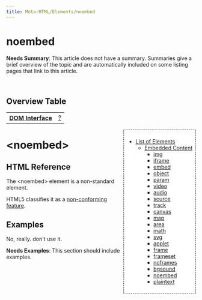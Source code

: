 ```yaml
---
title: Meta:HTML/Elements/noembed
---
```

<h1><span class="mw-headline" id="noembed">noembed</span></h1>
<div class="editors-only">
<p><b>Needs Summary</b>:   This article does not have a summary. Summaries give a brief overview of the topic and are automatically included on some listing pages that link to this article. 
</p>
</div>
<p><br />
</p>
<h2><span class="mw-headline" id="Overview_Table">Overview Table</span></h2>
<table class="wikitable">
<tr>
<th> <a href="/wiki/dom/interface" title="dom/interface"> DOM Interface</a>
</th>
<td> <a href="/w/index.php?title=%3F&amp;action=edit&amp;redlink=1" class="new" title="? (page does not exist)">?</a>
</td></tr></table>
<div style="float: right;background: white;border:1px dashed black;padding: 1ex;margin-left: 1ex;">
<ul><li> <a href="/w/index.php?title=HTML/Elements&amp;action=edit&amp;redlink=1" class="new" title="HTML/Elements (page does not exist)">List of Elements</a>
<ul><li> <a href="/w/index.php?title=HTML/Elements&amp;action=edit&amp;redlink=1" class="new" title="HTML/Elements (page does not exist)">Embedded Content</a>
<ul><li> <a href="/w/index.php?title=HTML/Elements/img&amp;action=edit&amp;redlink=1" class="new" title="HTML/Elements/img (page does not exist)">img</a></li>
<li> <a href="/w/index.php?title=HTML/Elements/iframe&amp;action=edit&amp;redlink=1" class="new" title="HTML/Elements/iframe (page does not exist)">iframe</a></li>
<li> <a href="/w/index.php?title=HTML/Elements/embed&amp;action=edit&amp;redlink=1" class="new" title="HTML/Elements/embed (page does not exist)">embed</a></li>
<li> <a href="/w/index.php?title=HTML/Elements/object&amp;action=edit&amp;redlink=1" class="new" title="HTML/Elements/object (page does not exist)">object</a></li>
<li> <a href="/w/index.php?title=HTML/Elements/param&amp;action=edit&amp;redlink=1" class="new" title="HTML/Elements/param (page does not exist)">param</a></li>
<li> <a href="/w/index.php?title=HTML/Elements/video&amp;action=edit&amp;redlink=1" class="new" title="HTML/Elements/video (page does not exist)">video</a></li>
<li> <a href="/w/index.php?title=HTML/Elements/audio&amp;action=edit&amp;redlink=1" class="new" title="HTML/Elements/audio (page does not exist)">audio</a></li>
<li> <a href="/w/index.php?title=HTML/Elements/source&amp;action=edit&amp;redlink=1" class="new" title="HTML/Elements/source (page does not exist)">source</a></li>
<li> <a href="/w/index.php?title=HTML/Elements/track&amp;action=edit&amp;redlink=1" class="new" title="HTML/Elements/track (page does not exist)">track</a></li>
<li> <a href="/w/index.php?title=HTML/Elements/canvas&amp;action=edit&amp;redlink=1" class="new" title="HTML/Elements/canvas (page does not exist)">canvas</a></li>
<li> <a href="/w/index.php?title=HTML/Elements/map&amp;action=edit&amp;redlink=1" class="new" title="HTML/Elements/map (page does not exist)">map</a></li>
<li> <a href="/w/index.php?title=HTML/Elements/area&amp;action=edit&amp;redlink=1" class="new" title="HTML/Elements/area (page does not exist)">area</a></li>
<li> <a href="/w/index.php?title=HTML/Elements/math&amp;action=edit&amp;redlink=1" class="new" title="HTML/Elements/math (page does not exist)">math</a></li>
<li> <a href="/w/index.php?title=HTML/Elements/svg&amp;action=edit&amp;redlink=1" class="new" title="HTML/Elements/svg (page does not exist)">svg</a></li>
<li> <a href="/w/index.php?title=HTML/Elements/applet&amp;action=edit&amp;redlink=1" class="new" title="HTML/Elements/applet (page does not exist)">applet</a></li>
<li> <a href="/w/index.php?title=HTML/Elements/frame&amp;action=edit&amp;redlink=1" class="new" title="HTML/Elements/frame (page does not exist)">frame</a></li>
<li> <a href="/w/index.php?title=HTML/Elements/frameset&amp;action=edit&amp;redlink=1" class="new" title="HTML/Elements/frameset (page does not exist)">frameset</a></li>
<li> <a href="/w/index.php?title=HTML/Elements/noframes&amp;action=edit&amp;redlink=1" class="new" title="HTML/Elements/noframes (page does not exist)">noframes</a></li>
<li> <a href="/w/index.php?title=HTML/Elements/bgsound&amp;action=edit&amp;redlink=1" class="new" title="HTML/Elements/bgsound (page does not exist)">bgsound</a></li>
<li> <a href="/w/index.php?title=HTML/Elements/noembed&amp;action=edit&amp;redlink=1" class="new" title="HTML/Elements/noembed (page does not exist)">noembed</a></li>
<li> <a href="/w/index.php?title=HTML/Elements/plaintext&amp;action=edit&amp;redlink=1" class="new" title="HTML/Elements/plaintext (page does not exist)">plaintext</a></li></ul></li></ul></li></ul>
</div>
<h1><span class="mw-headline" id=".3Cnoembed.3E">&lt;noembed&gt;</span></h1>
<h2><span class="mw-headline" id="HTML_Reference">HTML Reference</span></h2>
<p>The &lt;noembed&gt; element is a non-standard element.
</p><p>HTML5 classifies it as a <a rel="nofollow" class="external text" href="http://www.w3.org/TR/html5/obsolete.html#obsolete">non-conforming feature</a>.
</p>
<h2><span class="mw-headline" id="Examples">Examples</span></h2>
<p>No, really. don't use it.
</p>
<div class="editors-only">
<p><b>Needs Examples</b>:  This section should include examples. 
</p>
</div>
<div class="attribution">
<p><br />
</p><p><br />
</p>
</div>

<!-- Saved in parser cache with key wpwiki:pcache:idhash:896-0!*!0!!*!*!*!esi=1 and timestamp 20150731181525 and revision id 5617
 -->
